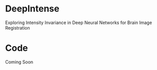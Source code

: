 # DeepIntense
Exploring Intensity Invariance in Deep Neural Networks for Brain Image Registration 

# Code
Coming Soon
